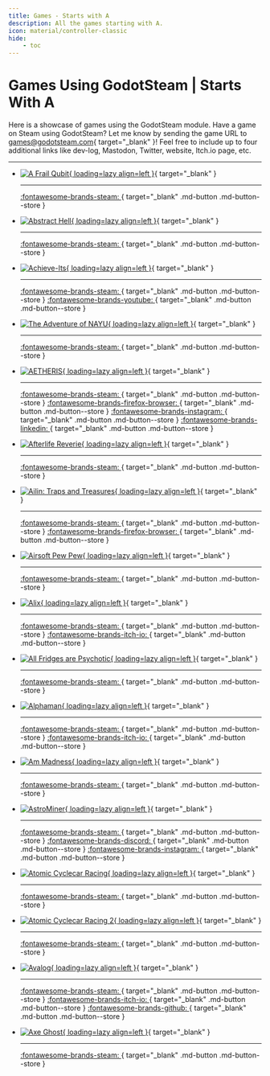 ```yaml
---
title: Games - Starts with A
description: All the games starting with A.
icon: material/controller-classic
hide:
    - toc
---
```


# Games Using GodotSteam | Starts With A

Here is a showcase of games using the GodotSteam module. Have a game on Steam using GodotSteam? Let me know by sending the game URL to [games@godotsteam.com](mailto:games@godotsteam.com){ target="\_blank" }!  Feel free to include up to four additional links like dev-log, Mastodon, Twitter, website, Itch.io page, etc.

---

<div id="games" class="grid cards" markdown>

- [![A Frail Qubit](https://steamcdn-a.akamaihd.net/steam/apps/1697070/header.jpg){ loading=lazy align=left }](https://store.steampowered.com/app/1697070/A_Frail_Qubit/){ target="\_blank" }

	---

	[ :fontawesome-brands-steam: ](https://store.steampowered.com/app/1697070/A_Frail_Qubit/){ target="\_blank" .md-button .md-button--store }

- [![Abstract Hell](https://steamcdn-a.akamaihd.net/steam/apps/961190/header.jpg){ loading=lazy align=left }](https://store.steampowered.com/app/961190/Abstract_Hell/){ target="\_blank" }

	---

	[ :fontawesome-brands-steam: ](https://store.steampowered.com/app/961190/Abstract_Hell/){ target="\_blank" .md-button .md-button--store }

- [![Achieve-Its](https://steamcdn-a.akamaihd.net/steam/apps/3050660/header.jpg){ loading=lazy align=left }](https://store.steampowered.com/app/3050660/AchieveIts/){ target="\_blank" }

	---

	[ :fontawesome-brands-steam: ](https://store.steampowered.com/app/3050660/AchieveIts/){ target="\_blank" .md-button .md-button--store }
	[ :fontawesome-brands-youtube: ](https://www.youtube.com/@Lacozy){ target="\_blank" .md-button .md-button--store }

- [![The Adventure of NAYU](https://steamcdn-a.akamaihd.net/steam/apps/1476340/header.jpg){ loading=lazy align=left }](https://store.steampowered.com/app/1476340/The_Adventure_of_NAYU/){ target="\_blank" }

	---

	[ :fontawesome-brands-steam: ](https://store.steampowered.com/app/1476340/The_Adventure_of_NAYU/){ target="\_blank" .md-button .md-button--store }

- [![AETHERIS](https://steamcdn-a.akamaihd.net/steam/apps/1786010/header.jpg){ loading=lazy align=left }](https://store.steampowered.com/app/1786010/AETHERIS/){ target="\_blank" }

	---

	[ :fontawesome-brands-steam: ](https://store.steampowered.com/app/1786010/AETHERIS/){ target="\_blank" .md-button .md-button--store }
	[ :fontawesome-brands-firefox-browser: ](https://wildwits.games/){ target="\_blank" .md-button .md-button--store }
	[ :fontawesome-brands-instagram: ](https://www.instagram.com/wildwitsgames/){ target="\_blank" .md-button .md-button--store }
	[ :fontawesome-brands-linkedin: ](https://www.linkedin.com/company/wild-wits-games/){ target="\_blank" .md-button .md-button--store }

- [![Afterlife Reverie](https://steamcdn-a.akamaihd.net/steam/apps/3182140/header.jpg){ loading=lazy align=left }](https://store.steampowered.com/app/3182140/Afterlife_Reverie/){ target="\_blank" }

	---

	[ :fontawesome-brands-steam: ](https://store.steampowered.com/app/3182140/Afterlife_Reverie/){ target="\_blank" .md-button .md-button--store }

- [![Ailin: Traps and Treasures](https://steamcdn-a.akamaihd.net/steam/apps/2083630/header.jpg){ loading=lazy align=left }](https://store.steampowered.com/app/2083630/Ailin_Traps_and_Treasures/){ target="\_blank" }

	---

	[ :fontawesome-brands-steam: ](https://store.steampowered.com/app/2083630/Ailin_Traps_and_Treasures/){ target="\_blank" .md-button .md-button--store }
	[ :fontawesome-brands-firefox-browser: ](https://www.forgottendreamgames.com/){ target="\_blank" .md-button .md-button--store }

- [![Airsoft Pew Pew](https://steamcdn-a.akamaihd.net/steam/apps/2478900/header.jpg){ loading=lazy align=left }](https://store.steampowered.com/app/2478900/hislittlecuzins_Airsoft_Pew_Pew/){ target="\_blank" }

	---

	[ :fontawesome-brands-steam: ](https://store.steampowered.com/app/2478900/hislittlecuzins_Airsoft_Pew_Pew/){ target="\_blank" .md-button .md-button--store }

- [![Alix](https://steamcdn-a.akamaihd.net/steam/apps/3245530/header.jpg){ loading=lazy align=left }](https://store.steampowered.com/app/3245530/Alix/){ target="\_blank" }

	---

	[ :fontawesome-brands-steam: ](https://store.steampowered.com/app/3245530/Alix/){ target="\_blank" .md-button .md-button--store }
	[ :fontawesome-brands-itch-io: ](https://bsky.app/profile/oxeron.com){ target="\_blank" .md-button .md-button--store }

- [![All Fridges are Psychotic](https://steamcdn-a.akamaihd.net/steam/apps/2929590/header.jpg){ loading=lazy align=left }](https://store.steampowered.com/app/2929590/All_Fridges_are_Psychotic){ target="\_blank" }

	---

	[ :fontawesome-brands-steam: ](https://store.steampowered.com/app/2929590/All_Fridges_are_Psychotic){ target="\_blank" .md-button .md-button--store }

- [![Alphaman](https://steamcdn-a.akamaihd.net/steam/apps/1068800/header.jpg){ loading=lazy align=left }](https://store.steampowered.com/app/1068800/Alphaman/){ target="\_blank" }

	---

	[ :fontawesome-brands-steam: ](https://store.steampowered.com/app/1068800/Alphaman/){ target="\_blank" .md-button .md-button--store }
	[ :fontawesome-brands-itch-io: ](https://yomic.itch.io/alphaman){ target="\_blank" .md-button .md-button--store }

- [![Am Madness](https://steamcdn-a.akamaihd.net/steam/apps/1694380/header.jpg){ loading=lazy align=left }](https://store.steampowered.com/app/1694380/Am_Madness/){ target="\_blank" }

	---

	[ :fontawesome-brands-steam: ](https://store.steampowered.com/app/1694380/Am_Madness/){ target="\_blank" .md-button .md-button--store }

- [![AstroMiner](https://steamcdn-a.akamaihd.net/steam/apps/2437660/header.jpg){ loading=lazy align=left }](https://store.steampowered.com/app/2437660/Astrominer/){ target="\_blank" }

	---

	[ :fontawesome-brands-steam: ](https://store.steampowered.com/app/2437660/Astrominer/){ target="\_blank" .md-button .md-button--store }
	[ :fontawesome-brands-discord: ](https://discord.com/invite/eBUx9XXkcs){ target="\_blank" .md-button .md-button--store }
	[ :fontawesome-brands-instagram: ](https://www.instagram.com/astrominergame/){ target="\_blank" .md-button .md-button--store }

- [![Atomic Cyclecar Racing](https://steamcdn-a.akamaihd.net/steam/apps/1814150/header.jpg){ loading=lazy align=left }](https://store.steampowered.com/app/1814150/Atomic_Cyclecar_Racing/){ target="\_blank" }

	---

	[ :fontawesome-brands-steam: ](https://store.steampowered.com/app/1814150/Atomic_Cyclecar_Racing/){ target="\_blank" .md-button .md-button--store }

- [![Atomic Cyclecar Racing 2](https://steamcdn-a.akamaihd.net/steam/apps/3533560/header.jpg){ loading=lazy align=left }](https://store.steampowered.com/app/3533560/Atomic_Cyclecar_Racing_2){ target="\_blank" }

	---

	[ :fontawesome-brands-steam: ](https://store.steampowered.com/app/3533560/Atomic_Cyclecar_Racing_2){ target="\_blank" .md-button .md-button--store }

- [![Avalog](https://steamcdn-a.akamaihd.net/steam/apps/2480820/header.jpg){ loading=lazy align=left }](https://store.steampowered.com/app/2480820/Avalog/){ target="\_blank" }

	---

	[ :fontawesome-brands-steam: ](https://store.steampowered.com/app/2480820/Avalog/){ target="\_blank" .md-button .md-button--store }
	[ :fontawesome-brands-itch-io: ](https://avaloggames.itch.io/){ target="\_blank" .md-button .md-button--store }
	[ :fontawesome-brands-github: ](https://github.com/rmdocherty/Avalog_){ target="\_blank" .md-button .md-button--store }

- [![Axe Ghost](https://steamcdn-a.akamaihd.net/steam/apps/2712670/header.jpg){ loading=lazy align=left }](https://store.steampowered.com/app/2712670/Axe_Ghost/){ target="\_blank" }

	---

	[ :fontawesome-brands-steam: ](https://store.steampowered.com/app/2712670/Axe_Ghost/){ target="\_blank" .md-button .md-button--store }

</div>